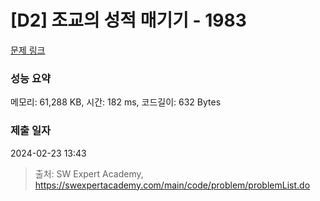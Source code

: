 # [D2] 조교의 성적 매기기 - 1983 

[문제 링크](https://swexpertacademy.com/main/code/problem/problemDetail.do?contestProbId=AV5PwGK6AcIDFAUq) 

### 성능 요약

메모리: 61,288 KB, 시간: 182 ms, 코드길이: 632 Bytes

### 제출 일자

2024-02-23 13:43



> 출처: SW Expert Academy, https://swexpertacademy.com/main/code/problem/problemList.do